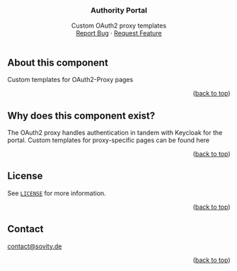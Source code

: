 <!-- PROJECT LOGO -->
<br />
<div align="center">

<h3 align="center">Authority Portal</h3>
<p align="center" style="padding-bottom:16px">
Custom OAuth2 proxy templates
<br />
<a href="https://github.com/sovity/authority-portal/issues/new?template=bug_report.md">Report Bug</a>
·
<a href="https://github.com/sovity/authority-portal/issues/new?template=feature_request.md">Request Feature</a>
</p>
</div>


## About this component

Custom templates for OAuth2-Proxy pages

<p align="right">(<a href="#readme-top">back to top</a>)</p>

## Why does this component exist?

The OAuth2 proxy handles authentication in tandem with Keycloak for the portal. Custom templates for proxy-specific pages can be found here

<p align="right">(<a href="#readme-top">back to top</a>)</p>

## License

See [`LICENSE`](../LICENSE) for more information.

<p align="right">(<a href="#readme-top">back to top</a>)</p>

## Contact

contact@sovity.de

<p align="right">(<a href="#readme-top">back to top</a>)</p>
